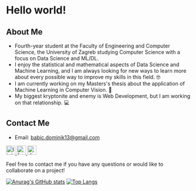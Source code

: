 # Hello world! 

## About Me
- Fourth-year student at the Faculty of Engineering and Computer Science, the University of Zagreb studying Computer Science with a focus on Data Science and ML/DL.
- I enjoy the statistical and mathematical aspects of Data Science and Machine Learning, and I am always looking for new ways to learn more about every possible way to improve my skills in this field. 🤓
- I am currently working on my Masters's thesis about the application of Machine Learning in Computer Vision. 🤖
- My biggest kryptonite and enemy is Web Development, but I am working on that relationship. 💻

## Contact Me
- Email: babic.dominik13@gmail.com

<div align="left">
    <a href="https://www.linkedin.com/in/dominik-babi%C4%87-b98961206/">
        <img src="https://img.shields.io/badge/LinkedIn-0077B5?style=for-the-badge&logo=linkedin&logoColor=white&labelColor=101010" height="25" alt="linkedin logo"  />
    </a>
    <a href="https://www.facebook.com/babidominik/">
        <img src="https://img.shields.io/badge/Facebook-0077B5?style=for-the-badge&logo=facebook&logoColor=white&labelColor=101010" height="25" alt="facebook logo"  />
    </a>
    <a href="https://discord.gg/">
        <img src="https://img.shields.io/badge/Discord-1DA1F2?style=for-the-badge&logo=discord&logoColor=white&labelColor=101010" height="25" alt="discord logo"  />
    </a>
</div>

Feel free to contact me if you have any questions or would like to collaborate on a project!

[![Anurag's GitHub stats](https://github-readme-stats.vercel.app/api?username=babe1304&show_icons=true&theme=cobalt&hide_rank=true)](https://github.com/anuraghazra/github-readme-stats)
[![Top Langs](https://github-readme-stats.vercel.app/api/top-langs/?username=babe1304&hide=purebasic&theme=cobalt)](https://github.com/anuraghazra/github-readme-stats)
